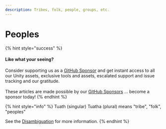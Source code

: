 ```yaml
---
description: Tribes, folk, people, groups, etc.
---
```


# Peoples

{% hint style="success" %}
#### Like what your seeing?

Consider supporting us as a [GitHub Sponsor](../../../../become-a-sponsor.md) and get instant access to all our Unity assets, exclusive tools and assets, escalated support and issue tracking and our gratitude.\
\
These articles are made possible by our [GitHub Sponsors](https://github.com/sponsors/heathen-engineering) ... become a sponsor today!
{% endhint %}

{% hint style="info" %}
Tuath (singular) Tuatha (plural) means "tribe", "folk", "peoples"

See the [Disambiguation](../../research/disambiguation/tuatha-de.md) for more information.
{% endhint %}
